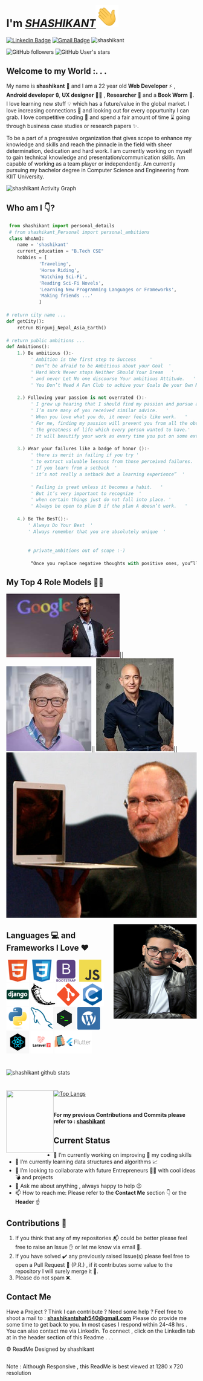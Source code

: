 # I'm [*SHASHIKANT*](https://www.linkedin.com/in/shashikant-001/)<img src="https://raw.githubusercontent.com/ABSphreak/ABSphreak/master/gifs/Hi.gif" width="60px">
[![Linkedin Badge](https://img.shields.io/badge/-shashikant-blue?style=flat-square&logo=Linkedin&logoColor=white&link=https://www.linkedin.com/in/shashikant-sk-1150511b0/)](https://www.linkedin.com/in/shashikant-001/) [![Gmail Badge](https://img.shields.io/badge/-shashikantshah540@gmail.com-c14438?style=flat-square&logo=Gmail&logoColor=white&link=mailto:shashikantshah540@gmail.com)](mailto:shashikantshah540@gmail.com) <img src="https://komarev.com/ghpvc/?username=shashikant&label=Profile%20views&color=FF8C00&style=flat-square" alt="shashikant" />
<!--break defining , for pushing container to next line. Badges concatenate by default if coded in consecutive lines-->
<img alt="GitHub followers" src="https://img.shields.io/github/followers/shashikant-sk?label=followers&style=for-the-badge"> <img alt="GitHub User's stars" src="https://img.shields.io/github/stars/shashikant-sk?style=for-the-badge">
<!--![test image size](https://i.ibb.co/5x52S7h/Coffee-bitmoji.png){:class="img-responsive"} responsive testing for image-size-->


## Welcome to my World :. . .
My name is **shashikant** :raising_hand: and I am a 22 year old **Web Developer** :zap: , **Android developer** :lock:, **UX designer** :artist: , **Researcher** :microscope: and a **Book Worm** :book:. I love learning new stuff :bulb: which has a future/value in the global market. I love increasing connections :two_men_holding_hands: and looking out for every oppurtunity I can grab. I love competitive coding :trident: and spend a fair amount of time :hourglass: going through business case studies or research papers :sparkles:. 

To be a part of a progressive organization that gives scope to enhance my knowledge and skills and reach the pinnacle in the field with sheer determination, dedication and hard work. I am currently working on myself to gain technical knowledge and presentation/communication skills. Am capable of working as a team player or independently. Am currently pursuing my bachelor degree in Computer Science and Engineering from KIIT University.
<!--defining python code section-->

![shashikant Activity Graph](https://activity-graph.herokuapp.com/graph?username=shashikant-sk&theme=react-dark&hide_border=true&area=true)

## Who am I :point_down:?
```python
 from shashikant import personal_details
 # from shashikant_Personal import personal_ambitions
 class WhoAmI:
 	name = 'shashikant'
	current_education = "B.Tech CSE"
	hobbies = [
			'Traveling',
			'Horse Riding',
			'Watching Sci-Fi',
			'Reading Sci-Fi Novels',
			'Learning New Programming Languages or Frameworks',
			'Making friends ...'
			]
			
# return city name ...
def getCity():
	retrun Birgunj_Nepal_Asia_Earth()

# return public ambitions ...
def Ambitions():
	1.) Be ambitious ():-
		 ' Ambition is the first step to Success     '
		 ' Don”t be afraid to be Ambitious about your Goal  '
		 ' Hard Work Never stops Neither Should Your Dream   '
		 ' and never Let No one discourse Your ambitious Attitude.   ' 
		 ' You Don’t Need A Fan Club to achive your Goals Be your Own Motivation  '

	2.) Following your passion is not overrated ():-
		 ' I grew up hearing that I should find my passion and pursue a career that I loved.  '
		 ' I’m sure many of you received similar advice.   '
		 ' When you love what you do, it never feels like work.   '
		 ' For me, finding my passion will prevent you from all the obstacles and pushes you towards   '
		 ' the greatness of life which every person wanted to have.' 
		 ' It will beautify your work as every time you put on some extra efforts in your work task.  '

	3.) Wear your failures like a badge of honor ():-	 
		 ' there is merit in failing if you try '
		 ' to extract valuable lessons from those perceived failures. ' 
		 ' If you learn from a setback  ' 
		 ' it’s not really a setback but a learning experience”  ' 

		 ' Failing is great unless it becomes a habit.   ' 
		 ' But it’s very important to recognize  '
		 ' when certain things just do not fall into place. '
		 ' Always be open to plan B if the plan A doesn’t work.   '         

	4.) Be The BesT():-
		' Always Do Your Best  '
		' Always remember that you are absolutely unique  '

		    
		# private_ambitions out of scope :-)

	     “Once you replace negative thoughts with positive ones, you”ll start having positive results.
```
## My Top 4 Role Models :scientist:

![Sundar Pichai](images/sunder_pichai.jpg)||![Bill Gates](images/bill-gates.jpg)|| ![Jeff Bezos](images/jeff-bezos.jpg)||![steve jobs](images/steve_jobs.jpg) 

<!--separator  https://i.ibb.co/5x52S7h/Coffee-bitmoji.png -->
<img  align='right' src="images/shashikant.jpg" height="250px" width="220px">

<!-- frameworks. added api calls to compact cards -->

<!--[![Generic badge](https://twitter.com/Shashikant_03/header_photo)](https://marketplace.visualstudio.com/items?itemName=Solvable.shades)-->

## Languages :computer: and Frameworks I Love :heart:
<img src = 'images/html.svg' height='60'/> <img src = 'images/css.svg' height='60'/> <img src = 'images/bootstrap.svg' height='60'/>  <img src = 'images/js.svg' height='60'/>   <img src = 'images/django.svg' height='60'/> <img src = 'images/flask.png' height='60'/> <img src = 'images/git.svg' height='60'/> <img src = 'images/c-original.svg' height='60'/>  <img src = 'images/python.svg' height='60'/> <img src = 'images/sql.svg' height='60'/><img src='images/bash.png' height='60' />   <img src='images/wordpress.png' height='60' />   <img src='images/react.jpg' height='60'/> <img src='images/laravel.jpg' height='60' /> <img src='images/flutter.jpg' height='60' /> 


# 

![shashikant github stats](https://github-readme-stats.vercel.app/api?username=shashikant-sk&show_icons=true)

#

<!--<img  align='left' src="images/lang.png" height="165px" width="125px">-->
<img align = 'left' src = "https://www.facebook.com/passion.for.goal" height = "165px" width = "125px">
	
[![Top Langs](https://github-readme-stats.vercel.app/api/top-langs/?username=shashikant-sk&layout=compact)](https://github.com/anuraghazra/github-readme-stats)

#
<!--<img src="https://readme-jokes.vercel.app/api" alt="Jokes Card" />-->
**For my previous Contributions and Commits please refer to : [shashikant](https://github.com/shashikant-sk)**
<!--[![Top Langs](https://github-readme-stats.vercel.app/api/top-langs/?username=shashikant-sk&lang_count=10&width=window.clientWidth)](https://github.com/shashikant-sk)-->
## Current Status
- 🔭 I’m currently working on improving :construction: my coding skills
- 🌱 I’m currently learning data structures and algorithms :chart_with_upwards_trend:
- 👯 I’m looking to collaborate with future Entrepreneurs :scientist: with cool ideas :bomb: and projects
- 💬 Ask me about anything , always happy to help :wink:
- 📫 How to reach me: Please refer to the **Contact Me** section :point_down: or the **Header** :point_up:

## Contributions :file_folder:
1. If you think that any of my repositories :mailbox_with_mail: could be better please feel free to raise an Issue :hand: or let me know via email :email:.
2. If you have solved :heavy_check_mark: any previously raised Issue(s) please feel free to open a Pull Request :scroll: (P.R.) , if it contributes some value to the repository I will surely merge it :link:.
3. Please do not spam :x:.

## Contact Me 
Have a Project ? Think I can contribute ? Need some help ?
Feel free to shoot a mail to : **shashikantshah540@gmail.com**
Please do provide me some time to get back to you. In most cases I respond within 24-48 hrs .
You can also contact me via LinkedIn. To connect , click on the LinkedIn tab at in the header section of this Readme . . .

:copyright: ReadMe Designed by shashikant

##
Note : Although Responsive , this ReadMe is best viewed at 1280 x 720 resolution
